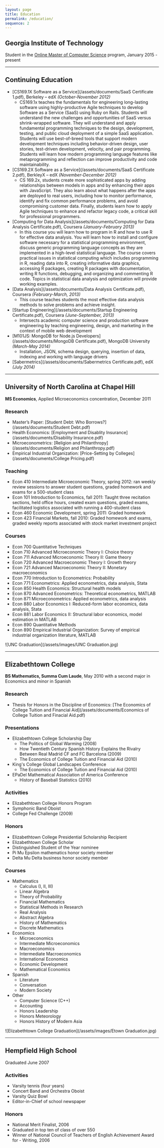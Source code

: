 ```yaml
---
layout: page
title: Education
permalink: /education/
sequence: 2
---
```


## Georgia Institute of Technology

Student in the [Online Master of Computer Science](http://www.omscs.gatech.edu) program, January 2015 - present

---

## Continuing Education
- [CS169.1X Software as a Service](/assets/documents/SaaS Certificate 1.pdf), Berkeley – edX *(October-November 2012)*
	- CS169.1x teaches the fundamentals for engineering long-lasting software using highly-productive Agile techniques to develop Software as a Service (SaaS) using Ruby on Rails. Students will understand the new challenges and opportunities of SaaS versus shrink-wrapped software. They will understand and apply fundamental programming techniques to the design, development, testing, and public cloud deployment of a simple SaaS application. Students will use best-of-breed tools that support modern development techniques including behavior-driven design, user stories, test-driven development, velocity, and pair programming. Students will learn how modern programming language features like metaprogramming and reflection can improve productivity and code maintainability.
- [CS169.2X Software as a Service](/assets/documents/SaaS Certificate 2.pdf), BerkleyX – edX *(November-December 2012)*
	- CS 169.2x, students create more sophisticated apps by adding relationships between models in apps and by enhancing their apps with JavaScript. They also learn about what happens after the apps are deployed to real users, including how to monitor performance, identify and fix common performance problems, and avoid compromising customer data. Finally, students learn how to apply Agile techniques to enhance and refactor legacy code, a critical skill for professional programmers.
- [Computing for Data Analysis](/assets/documents/Computing for Data Analysis Certificate.pdf), Coursera *(January-February 2013)*
	- In this course you will learn how to program in R and how to use R for effective data analysis. You will learn how to install and configure software necessary for a statistical programming environment, discuss generic programming language concepts as they are implemented in a high-level statistical language. The course covers practical issues in statistical computing which includes programming in R, reading data into R, creating informative data graphics, accessing R packages, creating R packages with documentation, writing R functions, debugging, and organizing and commenting R code. Topics in statistical data analysis and optimization will provide working examples.
- [Data Analysis](/assets/documents/Data Analysis Certificate.pdf), Coursera *(February-March, 2013)*
	- This course teaches students the most effective data analysis methods to solve problems and achieve insight.
- [Startup Engineering](/assets/documents/Startup Engineering Certificate.pdf), Coursera *(June-September, 2013)*
	- Intersects academic computer science and production software engineering by teaching engineering, design, and marketing in the context of mobile web development
-  [M101JS: MongoDB for Node.js Developers](/assets/documents/MongoDB Certificate.pdf), MongoDB University *(March-May 2014)*
	- Installation, JSON, schema design, querying, insertion of data, indexing and working with language drivers
- [Sabermetrics](/assets/documents/Sabermetrics Certificate.pdf), edX *(July 2014)*

---

## University of North Carolina at Chapel Hill

**MS Economics**, Applied Microeconomics concentration, December 2011

### Research
- Master’s Paper: [Student Debt: Who Borrows?](/assets/documents/Student Debt.pdf)
- Health Economics: [Employment and Disablity Insurance](/assets/documents/Disability Insurance.pdf)
- Microeconometrics: [Religion and Philanthropy](/assets/documents/Religion and Philanthropy.pdf)
- Empirical Industrial Organization: [Price-Setting by Colleges](/assets/documents/College Pricing.pdf)

### Teaching
- Econ 410 Intermediate Microeconomic Theory, spring 2012: ran weekly review sessions to answer student questions, graded homework and exams for a 500-student class
- Econ 101 Introduction to Economics, fall 2011: Taught three recitation sections, held office hours, created exam questions, graded exams, facilitated logistics associated with running a 400-student class
- Econ 460 Economic Development, spring 2011: Graded homework
- Econ 423 Financial Markets, fall 2010: Graded homework and exams, graded weekly reports associated with stock market investment project

### Courses
- Econ 700 Quantitative Techniques
- Econ 710 Advanced Microeconomic Theory I: Choice theory
- Econ 711 Advanced Microeconomic Theory II: Game theory
- Econ 720 Advanced Macroeconomic Theory I: Growth theory
- Econ 721 Advanced Macroeconomic Theory II: Monetary macroeconomics
- Econ 770 Introduction to Econometrics: Probability
- Econ 771 Econometrics: Applied econometrics, data analysis, Stata
- Econ 850 Health Economics: Structural health models
- Econ 870 Advanced Econometrics: Theoretical econometrics, MATLAB
- Econ 871 Microeconometrics: Applied econometrics, data analysis
- Econ 880 Labor Economics I: Reduced-form labor economics, data analysis, Stata
- Econ 881 Labor Economics II: Structural labor economics, model estimation in MATLAB
- Econ 890 Quantitative Methods
- Econ 890 Empirical Industrial Organization: Survey of empirical industrial organization literature, MATLAB

![UNC Graduation](/assets/images/UNC Graduation.jpg)

---

## Elizabethtown College

**BS Mathematics, Summa Cum Laude**, May 2010 with a second major in Economics and minor in Spanish

### Research
- Thesis for Honors in the Discipline of Economics: [The Economics of College Tuition and Financial Aid](/assets/documents/Economics of College Tuition and Finacial Aid.pdf)

### Presentations
- Elizabethtown College Scholarship Day
	- The Politics of Global Warming (2008)
	- How Twentieth Century Spanish History Explains the Rivalry Between Real Madrid CF and FC Barcelona (2009)
	- The Economics of College Tuition and Financial Aid (2010)
- King's College Global Landscapes Conference
	- The Economics of College Tuition and Financial Aid (2010)
- EPaDel Mathematical Association of America Conference
	- History of Baseball Statistics (2010)

### Activities
- Elizabethtown College Honors Program
- Symphonic Band Oboist
- College Fed Challenge (2009)

### Honors
- Elizabethtown College Presidential Scholarship Recipient
- Elizabethtown College Scholar
- Distinguished Student of the Year nominee
- Pi Mu Epsilon mathematics honor society member
- Delta Mu Delta business honor society member

### Courses
- Mathematics
	- Calculus (I, II, III)
	- Linear Algebra
	- Theory of Probability
	- Financial Mathematics
	- Statistical Methods in Research
	- Real Analysis
	- Abstract Algebra
	- History of Mathematics
	- Discrete Mathematics
- Economics
	- Microeconomics
	- Intermediate Microeconomics
	- Macroeconomics
	- Intermediate Macroeconomics
	- International Economics
	- Economic Development
	- Mathematical Economics
- Spanish
	- Literature
	- Conversation
	- Modern Society
- Other
	- Computer Science (C++)
	- Accounting
	- Honors Leadership
	- Honors Meteorology
	- Honors History of Modern Asia
	
![Elizabethtown College Graduation](/assets/images/Etown Graduation.jpg)

---

## Hempfield High School

Graduated June 2007

### Activities
- Varsity tennis (four years)
- Concert Band and Orchestra Oboist
- Varsity Quiz Bowl
- Editor-in-Chief of school newspaper

### Honors
- National Merit Finalist, 2006
- Graduated in top ten of class of over 550
- Winner of National Council of Teachers of English Achievement Award for - Writing, 2006